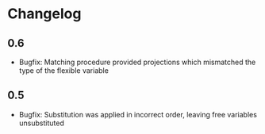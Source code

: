 # Changelog

## 0.6

* Bugfix: Matching procedure provided projections which mismatched the type of the flexible variable

## 0.5

* Bugfix: Substitution was applied in incorrect order, leaving free variables unsubstituted